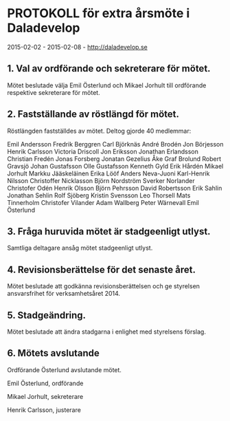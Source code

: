 # PROTOKOLL för extra årsmöte i Daladevelop
2015-02-02 - 2015-02-08 - http://daladevelop.se

## 1. Val av ordförande och sekreterare för mötet.
Mötet beslutade välja Emil Österlund och Mikael Jorhult till ordförande respektive sekreterare för mötet.

## 2. Fastställande av röstlängd för mötet.
Röstlängden fastställdes av mötet. Deltog gjorde 40 medlemmar:

Emil Andersson
Fredrik Berggren
Carl Björknäs
André Brodén
Jon Börjesson
Henrik Carlsson
Victoria Driscoll
Jon Eriksson
Jonathan Erlandsson
Christian Fredén
Jonas Forsberg
Jonatan Gezelius
Åke Graf Brolund
Robert Gravsjö
Johan Gustafsson
Olle Gustafsson
Kenneth Gyld
Erik Hårdén
Mikael Jorhult
Markku Jääskeläinen
Erika Lööf
Anders Neva-Juoni
Karl-Henrik Nilsson
Christoffer Nicklasson
Björn Nordström
Sverker Norlander
Christofer Odén
Henrik Olsson
Björn Pehrsson
David Robertsson
Erik Sahlin
Jonathan Sehlin
Rolf Sjöberg
Kristin Svensson
Leo Thorsell
Mats Tinnerholm
Christofer Vilander
Adam Wallberg
Peter Wärnevall
Emil Österlund

## 3. Fråga huruvida mötet är stadgeenligt utlyst.
Samtliga deltagare ansåg mötet stadgeenligt utlyst.

## 4. Revisionsberättelse för det senaste året.
Mötet beslutade att godkänna revisionsberättelsen och ge styrelsen ansvarsfrihet för verksamhetsåret 2014.

## 5. Stadgeändring.
Mötet beslutade att ändra stadgarna i enlighet med styrelsens förslag.

## 6. Mötets avslutande
Ordförande Österlund avslutande mötet.




Emil Österlund, ordförande



Mikael Jorhult, sekreterare



Henrik Carlsson, justerare